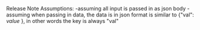Release Note Assumptions:
-assuming all input is passed in as json body
-assuming when passing in data, the data is in json format is similar to {"val": *value* }, in other words the key is always "val"